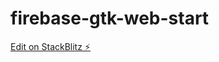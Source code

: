 # firebase-gtk-web-start

[Edit on StackBlitz ⚡️](https://stackblitz.com/edit/firebase-gtk-web-start-iu3quv)